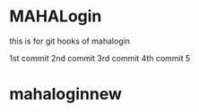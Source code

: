 # MAHALogin
this is for git hooks  of mahalogin

1st commit 
2nd commit
3rd commit
4th commit
5
# mahaloginnew
